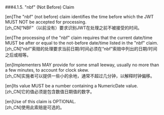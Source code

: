 ###4.1.5. "nbf" (Not Before) Claim  

[en]The "nbf" (not before) claim identifies the time before which the JWT MUST NOT be accepted for processing.  
[zh_CN]“NBF”（以前没有）要求识别JWT在处理之前不被接受的时间。  
  

[en]The processing of the "nbf" claim requires that the current date/time MUST be after or equal to the not-before date/time listed in the "nbf" claim.  
[zh_CN]“nbf”索赔的处理要求当前日期/时间必须在“nbf”索赔中列出的日期/时间之后或相等。  
  

[en]Implementers MAY provide for some small leeway, usually no more than a few minutes, to account for clock skew.  
[zh_CN]实施者可以提供一些小的余地，通常不超过几分钟，以解释时钟偏移。  
  

[en]Its value MUST be a number containing a NumericDate value.  
[zh_CN]它的值必须是包含数值日期值的数字。  
  

[en]Use of this claim is OPTIONAL.  
[zh_CN]使用此索赔是可选的。  
  




